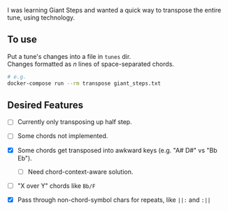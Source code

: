 I was learning Giant Steps and wanted a quick way to transpose the entire tune, using technology.

## To use

Put a tune's changes into a file in `tunes` dir.  
Changes formatted as _n_ lines of space-separated chords.

```bash
# e.g.
docker-compose run --rm transpose giant_steps.txt
```

## Desired Features

- [ ] Currently only transposing up half step.
- [ ] Some chords not implemented.
- [x] Some chords get transposed into awkward keys (e.g. "A# D#" vs "Bb Eb").

  - [ ] Need chord-context-aware solution.

- [ ] "X over Y" chords like `Bb/F`
- [x] Pass through non-chord-symbol chars for repeats, like `||:` and `:||`
